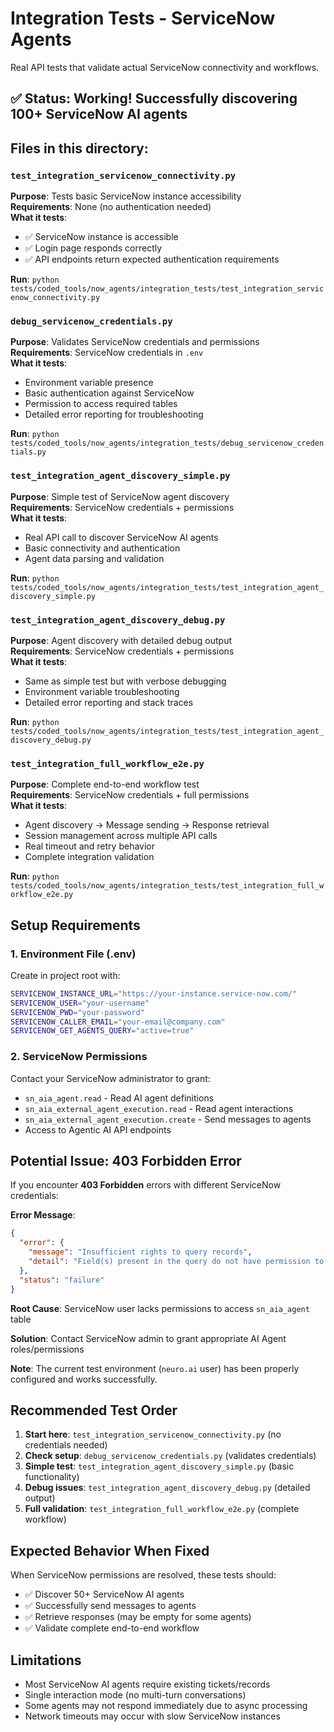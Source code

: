 # Integration Tests - ServiceNow Agents

Real API tests that validate actual ServiceNow connectivity and workflows.

## ✅ Status: Working! Successfully discovering 100+ ServiceNow AI agents

## Files in this directory:

### `test_integration_servicenow_connectivity.py`
**Purpose**: Tests basic ServiceNow instance accessibility  
**Requirements**: None (no authentication needed)  
**What it tests**:
- ✅ ServiceNow instance is accessible
- ✅ Login page responds correctly
- ✅ API endpoints return expected authentication requirements

**Run**: `python tests/coded_tools/now_agents/integration_tests/test_integration_servicenow_connectivity.py`

### `debug_servicenow_credentials.py`  
**Purpose**: Validates ServiceNow credentials and permissions  
**Requirements**: ServiceNow credentials in `.env`  
**What it tests**:
- Environment variable presence
- Basic authentication against ServiceNow
- Permission to access required tables
- Detailed error reporting for troubleshooting

**Run**: `python tests/coded_tools/now_agents/integration_tests/debug_servicenow_credentials.py`

### `test_integration_agent_discovery_simple.py`
**Purpose**: Simple test of ServiceNow agent discovery  
**Requirements**: ServiceNow credentials + permissions  
**What it tests**:
- Real API call to discover ServiceNow AI agents
- Basic connectivity and authentication
- Agent data parsing and validation

**Run**: `python tests/coded_tools/now_agents/integration_tests/test_integration_agent_discovery_simple.py`

### `test_integration_agent_discovery_debug.py`
**Purpose**: Agent discovery with detailed debug output  
**Requirements**: ServiceNow credentials + permissions  
**What it tests**:
- Same as simple test but with verbose debugging
- Environment variable troubleshooting
- Detailed error reporting and stack traces

**Run**: `python tests/coded_tools/now_agents/integration_tests/test_integration_agent_discovery_debug.py`

### `test_integration_full_workflow_e2e.py`
**Purpose**: Complete end-to-end workflow test  
**Requirements**: ServiceNow credentials + full permissions  
**What it tests**:
- Agent discovery → Message sending → Response retrieval
- Session management across multiple API calls  
- Real timeout and retry behavior
- Complete integration validation

**Run**: `python tests/coded_tools/now_agents/integration_tests/test_integration_full_workflow_e2e.py`

## Setup Requirements

### 1. Environment File (.env)
Create in project root with:
```bash
SERVICENOW_INSTANCE_URL="https://your-instance.service-now.com/"
SERVICENOW_USER="your-username" 
SERVICENOW_PWD="your-password"
SERVICENOW_CALLER_EMAIL="your-email@company.com"
SERVICENOW_GET_AGENTS_QUERY="active=true"
```

### 2. ServiceNow Permissions
Contact your ServiceNow administrator to grant:
- `sn_aia_agent.read` - Read AI agent definitions
- `sn_aia_external_agent_execution.read` - Read agent interactions  
- `sn_aia_external_agent_execution.create` - Send messages to agents
- Access to Agentic AI API endpoints

## Potential Issue: 403 Forbidden Error

If you encounter **403 Forbidden** errors with different ServiceNow credentials:

**Error Message**:
```json
{
  "error": {
    "message": "Insufficient rights to query records",
    "detail": "Field(s) present in the query do not have permission to be read"
  },
  "status": "failure"
}
```

**Root Cause**: ServiceNow user lacks permissions to access `sn_aia_agent` table

**Solution**: Contact ServiceNow admin to grant appropriate AI Agent roles/permissions

**Note**: The current test environment (`neuro.ai` user) has been properly configured and works successfully.

## Recommended Test Order

1. **Start here**: `test_integration_servicenow_connectivity.py` (no credentials needed)
2. **Check setup**: `debug_servicenow_credentials.py` (validates credentials)  
3. **Simple test**: `test_integration_agent_discovery_simple.py` (basic functionality)
4. **Debug issues**: `test_integration_agent_discovery_debug.py` (detailed output)
5. **Full validation**: `test_integration_full_workflow_e2e.py` (complete workflow)

## Expected Behavior When Fixed

When ServiceNow permissions are resolved, these tests should:
- ✅ Discover 50+ ServiceNow AI agents
- ✅ Successfully send messages to agents  
- ✅ Retrieve responses (may be empty for some agents)
- ✅ Validate complete end-to-end workflow

## Limitations

- Most ServiceNow AI agents require existing tickets/records
- Single interaction mode (no multi-turn conversations)
- Some agents may not respond immediately due to async processing
- Network timeouts may occur with slow ServiceNow instances